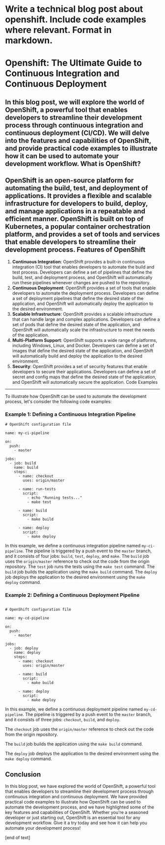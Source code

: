  Write a technical blog post about openshift. Include code examples where relevant. Format in markdown.
====================================================================================

Openshift: The Ultimate Guide to Continuous Integration and Continuous Deployment
====================================================================================

In this blog post, we will explore the world of OpenShift, a powerful tool that enables developers to streamline their development process through continuous integration and continuous deployment (CI/CD). We will delve into the features and capabilities of OpenShift, and provide practical code examples to illustrate how it can be used to automate your development workflow.
What is OpenShift?
------------------

OpenShift is an open-source platform for automating the build, test, and deployment of applications. It provides a flexible and scalable infrastructure for developers to build, deploy, and manage applications in a repeatable and efficient manner. OpenShift is built on top of Kubernetes, a popular container orchestration platform, and provides a set of tools and services that enable developers to streamline their development process.
Features of OpenShift
-------------------

1. **Continuous Integration**: OpenShift provides a built-in continuous integration (CI) tool that enables developers to automate the build and test process. Developers can define a set of pipelines that define the build, test, and deployment process, and OpenShift will automatically run these pipelines whenever changes are pushed to the repository.
2. **Continuous Deployment**: OpenShift provides a set of tools that enable developers to automate the deployment process. Developers can define a set of deployment pipelines that define the desired state of the application, and OpenShift will automatically deploy the application to the desired environment.
3. **Scalable Infrastructure**: OpenShift provides a scalable infrastructure that can handle large and complex applications. Developers can define a set of pods that define the desired state of the application, and OpenShift will automatically scale the infrastructure to meet the needs of the application.
4. **Multi-Platform Support**: OpenShift supports a wide range of platforms, including Windows, Linux, and Docker. Developers can define a set of images that define the desired state of the application, and OpenShift will automatically build and deploy the application to the desired environment.
5. **Security**: OpenShift provides a set of security features that enable developers to secure their applications. Developers can define a set of secret and config maps that define the desired state of the application, and OpenShift will automatically secure the application.
Code Examples
------------------

To illustrate how OpenShift can be used to automate the development process, let's consider the following code examples:
### Example 1: Defining a Continuous Integration Pipeline

```
# OpenShift configuration file

name: my-ci-pipeline

on:
  push:
    - master

jobs:
  - job: build
    name: build
    steps:
      - name: checkout
        uses: origin/master

      - name: run-tests
        script:
          - echo "Running tests..."
          - make test

      - name: build
        script:
          - make build

      - name: deploy
        script:
          - make deploy

```
In this example, we define a continuous integration pipeline named `my-ci-pipeline`. The pipeline is triggered by a push event to the `master` branch, and it consists of four jobs: `build`, `test`, `deploy`, and `make`.
The `build` job uses the `origin/master` reference to check out the code from the origin repository.
The `test` job runs the tests using the `make test` command.
The `build` job builds the application using the `make build` command.
The `deploy` job deploys the application to the desired environment using the `make deploy` command.

### Example 2: Defining a Continuous Deployment Pipeline

```

# OpenShift configuration file

name: my-cd-pipeline

on:
  push:
    - master

jobs:
  - job: deploy
    name: deploy
    steps:
      - name: checkout
        uses: origin/master

      - name: build
        script:
          - make build

      - name: deploy
        script:
          - make deploy

```
In this example, we define a continuous deployment pipeline named `my-cd-pipeline`. The pipeline is triggered by a push event to the `master` branch, and it consists of three jobs: `checkout`, `build`, and `deploy`.

The `checkout` job uses the `origin/master` reference to check out the code from the origin repository.

The `build` job builds the application using the `make build` command.

The `deploy` job deploys the application to the desired environment using the `make deploy` command.

Conclusion
------------------

In this blog post, we have explored the world of OpenShift, a powerful tool that enables developers to streamline their development process through continuous integration and continuous deployment. We have provided practical code examples to illustrate how OpenShift can be used to automate the development process, and we have highlighted some of the key features and capabilities of OpenShift. Whether you're a seasoned developer or just starting out, OpenShift is an essential tool for any development workflow. Give it a try today and see how it can help you automate your development process!



 [end of text]


